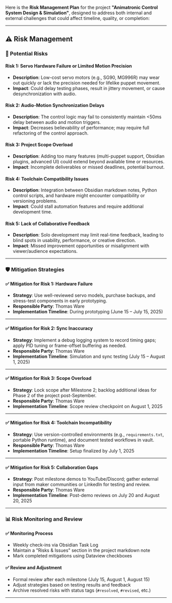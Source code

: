 Here is the **Risk Management Plan** for the project **"Animatronic Control System Design & Simulation"**, designed to address both internal and external challenges that could affect timeline, quality, or completion:

---

## ⚠️ Risk Management

### 🚨 Potential Risks

#### **Risk 1: Servo Hardware Failure or Limited Motion Precision**

* **Description**: Low-cost servo motors (e.g., SG90, MG996R) may wear out quickly or lack the precision needed for lifelike puppet movement.
* **Impact**: Could delay testing phases, result in jittery movement, or cause desynchronization with audio.

#### **Risk 2: Audio-Motion Synchronization Delays**

* **Description**: The control logic may fail to consistently maintain <50ms delay between audio and motion triggers.
* **Impact**: Decreases believability of performance; may require full refactoring of the control approach.

#### **Risk 3: Project Scope Overload**

* **Description**: Adding too many features (multi-puppet support, Obsidian plugins, advanced UI) could extend beyond available time or resources.
* **Impact**: Incomplete deliverables or missed deadlines, potential burnout.

#### **Risk 4: Toolchain Compatibility Issues**

* **Description**: Integration between Obsidian markdown notes, Python control scripts, and hardware might encounter compatibility or versioning problems.
* **Impact**: Could stall automation features and require additional development time.

#### **Risk 5: Lack of Collaborative Feedback**

* **Description**: Solo development may limit real-time feedback, leading to blind spots in usability, performance, or creative direction.
* **Impact**: Missed improvement opportunities or misalignment with viewer/audience expectations.

---

### 🛡️ Mitigation Strategies

#### ✅ **Mitigation for Risk 1: Hardware Failure**

* **Strategy**: Use well-reviewed servo models, purchase backups, and stress-test components in early prototyping.
* **Responsible Party**: Thomas Ware
* **Implementation Timeline**: During prototyping (June 15 – July 15, 2025)

---

#### ✅ **Mitigation for Risk 2: Sync Inaccuracy**

* **Strategy**: Implement a debug logging system to record timing gaps; apply PID tuning or frame-offset buffering as needed.
* **Responsible Party**: Thomas Ware
* **Implementation Timeline**: Simulation and sync testing (July 15 – August 1, 2025)

---

#### ✅ **Mitigation for Risk 3: Scope Overload**

* **Strategy**: Lock scope after Milestone 2; backlog additional ideas for Phase 2 of the project post-September.
* **Responsible Party**: Thomas Ware
* **Implementation Timeline**: Scope review checkpoint on August 1, 2025

---

#### ✅ **Mitigation for Risk 4: Toolchain Incompatibility**

* **Strategy**: Use version-controlled environments (e.g., `requirements.txt`, portable Python runtime), and document tested workflows in vault.
* **Responsible Party**: Thomas Ware
* **Implementation Timeline**: Setup finalized by July 1, 2025

---

#### ✅ **Mitigation for Risk 5: Collaboration Gaps**

* **Strategy**: Post milestone demos to YouTube/Discord; gather external input from maker communities or LinkedIn for testing and review.
* **Responsible Party**: Thomas Ware
* **Implementation Timeline**: Post-demo reviews on July 20 and August 20, 2025

---

### 📊 Risk Monitoring and Review

#### ✅ **Monitoring Process**

* Weekly check-ins via Obsidian Task Log
* Maintain a "Risks & Issues" section in the project markdown note
* Mark completed mitigations using Dataview checkboxes

#### ✅ **Review and Adjustment**

* Formal review after each milestone (July 15, August 1, August 15)
* Adjust strategies based on testing results and feedback
* Archive resolved risks with status tags (`#resolved`, `#revised`, etc.)

---
